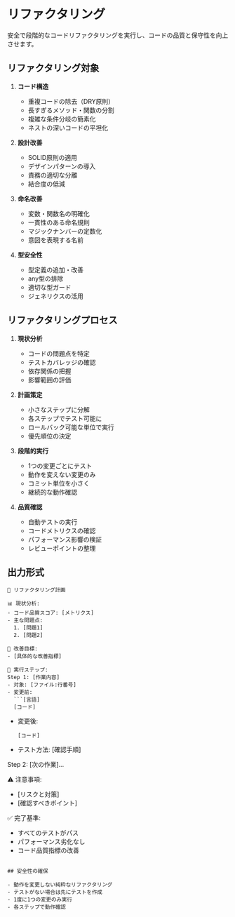 # リファクタリング

安全で段階的なコードリファクタリングを実行し、コードの品質と保守性を向上させます。

## リファクタリング対象

1. **コード構造**
   - 重複コードの除去（DRY原則）
   - 長すぎるメソッド・関数の分割
   - 複雑な条件分岐の簡素化
   - ネストの深いコードの平坦化

2. **設計改善**
   - SOLID原則の適用
   - デザインパターンの導入
   - 責務の適切な分離
   - 結合度の低減

3. **命名改善**
   - 変数・関数名の明確化
   - 一貫性のある命名規則
   - マジックナンバーの定数化
   - 意図を表現する名前

4. **型安全性**
   - 型定義の追加・改善
   - any型の排除
   - 適切な型ガード
   - ジェネリクスの活用

## リファクタリングプロセス

1. **現状分析**
   - コードの問題点を特定
   - テストカバレッジの確認
   - 依存関係の把握
   - 影響範囲の評価

2. **計画策定**
   - 小さなステップに分解
   - 各ステップでテスト可能に
   - ロールバック可能な単位で実行
   - 優先順位の決定

3. **段階的実行**
   - 1つの変更ごとにテスト
   - 動作を変えない変更のみ
   - コミット単位を小さく
   - 継続的な動作確認

4. **品質確認**
   - 自動テストの実行
   - コードメトリクスの確認
   - パフォーマンス影響の検証
   - レビューポイントの整理

## 出力形式

```
🔨 リファクタリング計画

📊 現状分析:
- コード品質スコア: [メトリクス]
- 主な問題点:
  1. [問題1]
  2. [問題2]

🎯 改善目標:
- [具体的な改善指標]

📝 実行ステップ:
Step 1: [作業内容]
- 対象: [ファイル:行番号]
- 変更前:
  ```[言語]
  [コード]
  ```
- 変更後:
  ```[言語]
  [コード]
  ```
- テスト方法: [確認手順]

Step 2: [次の作業]...

⚠️ 注意事項:
- [リスクと対策]
- [確認すべきポイント]

✅ 完了基準:
- すべてのテストがパス
- パフォーマンス劣化なし
- コード品質指標の改善
```

## 安全性の確保

- 動作を変更しない純粋なリファクタリング
- テストがない場合は先にテストを作成
- 1度に1つの変更のみ実行
- 各ステップで動作確認